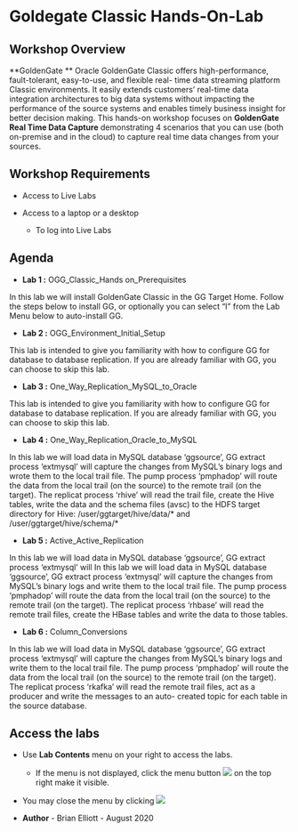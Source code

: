 # Goldegate Classic Hands-On-Lab  #

## Workshop Overview ##

**GoldenGate ** Oracle GoldenGate Classic offers high-performance, fault-tolerant, easy-to-use, and flexible real- time data streaming platform Classic environments. It easily extends customers’ real-time data integration architectures to big data systems without impacting the performance of the source systems and enables timely business insight for better decision making. This hands-on workshop focuses on **GoldenGate Real Time Data Capture** demonstrating 4 scenarios that you can use (both on-premise and in the cloud) to capture real time data changes from your sources.

## Workshop Requirements

- Access to Live Labs
  
- Access to a laptop or a desktop
    - To log into Live Labs

## Agenda

- **Lab 1 :** OGG_Classic_Hands on_Prerequisites

In this lab we will install GoldenGate Classic in the GG Target Home. Follow the steps below to install GG, or optionally you can select “I” from the Lab Menu below to auto-install GG.

- **Lab 2 :** OGG_Environment_Initial_Setup

This lab is intended to give you familiarity with how to configure GG for database to database replication. If you are already familiar with GG, you can choose to skip this lab.

- **Lab 3 :** One_Way_Replication_MySQL_to_Oracle

This lab is intended to give you familiarity with how to configure GG for database to database replication. If you are already familiar with GG, you can choose to skip this lab.

- **Lab 4 :** One_Way_Replication_Oracle_to_MySQL

In this lab we will load data in MySQL database ‘ggsource’, GG extract process ‘extmysql’ will capture the changes from MySQL’s binary logs and wrote them to the local trail file. The pump process ‘pmphadop’ will route the data from the local trail (on the source) to the remote trail (on the target). The replicat
process ‘rhive’ will read the trail file, create the Hive tables, write the data and the schema files (avsc) to the HDFS target directory for Hive: /user/ggtarget/hive/data/* and /user/ggtarget/hive/schema/*

- **Lab 5 :** Active_Active_Replication 

In this lab we will load data in MySQL database ‘ggsource’, GG extract process ‘extmysql’ will In this lab we will load data in MySQL database ‘ggsource’, GG extract process ‘extmysql’ will capture the changes from MySQL’s binary logs and write them to the local trail file. The pump process ‘pmphadop’ will route the data from the local trail (on the source) to the remote trail (on the target). The replicat
process ‘rhbase’ will read the remote trail files, create the HBase tables and write the data to those tables.

- **Lab 6 :** Column_Conversions

In this lab we will load data in MySQL database ‘ggsource’, GG extract process ‘extmysql’ will capture the changes from MySQL’s binary logs and write them to the local trail file. The pump process ‘pmphadop’ will route the data from the local trail (on the source) to the remote trail (on the target). The replicat
process ‘rkafka’ will read the remote trail files, act as a producer and write the messages to an auto- created topic for each table in the source database.

## Access the labs

- Use **Lab Contents** menu on your right to access the labs.
    - If the menu is not displayed, click the menu button ![](./images/menu-button.png) on the top right  make it visible.


- You may close the menu by clicking ![](./images/menu-close.png "")

- **Author** - Brian Elliott - August 2020